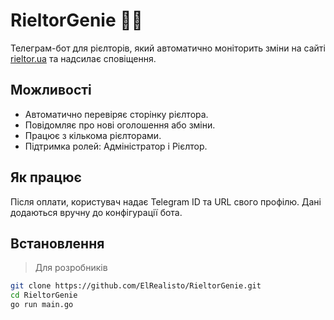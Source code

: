 # RieltorGenie 🤖🏡

Телеграм-бот для рієлторів, який автоматично моніторить зміни на сайті [rieltor.ua](https://rieltor.ua) та надсилає сповіщення.

## Можливості

- Автоматично перевіряє сторінку рієлтора.
- Повідомляє про нові оголошення або зміни.
- Працює з кількома рієлторами.
- Підтримка ролей: Адміністратор і Рієлтор.

## Як працює

Після оплати, користувач надає Telegram ID та URL свого профілю. Дані додаються вручну до конфігурації бота.

## Встановлення

> Для розробників

```bash
git clone https://github.com/ElRealisto/RieltorGenie.git
cd RieltorGenie
go run main.go
